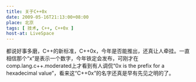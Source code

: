 ```yaml
---
title: 关于C++0x
date: 2009-05-16T21:13:00+08:00
place: 北京
tags: [ 技术, C++, C++0x ]
host-at: LiveSpace
---
```

都说好事多磨，C++的新标准，C++0x，今年是否能推出，还真让人牵挂。一直相信那个“x”是表示一个数字，今年铁定会发布，可刚才在 comp.lang.c++.moderated上才看到有人调侃“0x is the prefix for a hexadecimal value”，看来这“C++0x”的名字还真是早有先见之明的了。
